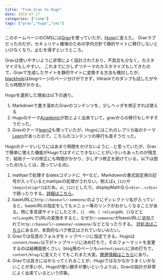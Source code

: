 ```yaml
---
title: "from Grav to Hugo"
date: 2019-07-17
categories: ["comp"]
tags: ["grav","hugo","cms"]
---
```


このホームページのCMSには[Grav](https://getgrav.org/)を使っていたが，[Hugo](https://gohugo.io/)に変えた。
Gravラブだったのだが，セキュリティ確保のための学内方針で静的サイトに移行しないといけなくなり，止むを得ずというところ。

<!--more-->

Gravは使いやすいように非常によく設計されており，不具合も少なく，カスタマイズもしやすい。
これまでに少しずつテーマのカスタマイズもしてきたので，Gravで生成したサイトを静的サイトに変換する方法も検討したが，[blackhole](https://github.com/BarryMode/grav-plugin-blackhole)はblogページのページ分けができず，httrackでのダンプも試したがやたら時間がかかる。

Hugoを選択した理由は以下の通り。

1. Markdownで書き溜めたGravのコンテンツを，少しヘッダを修正すれば使える
2. Hugoのテーマ[Academic](https://themes.gohugo.io/academic/)が割とよく出来ていて，gravからの移行もしやすそうだった。
3. Gravのテーマ[learn2](https://github.com/getgrav/grav-theme-learn2)も使っていたが，Hugoにはこれのレプリカ版のテーマ[Learn](https://themes.gohugo.io/hugo-theme-learn/)があったので，こちらのコンテンツの移行も楽そうだった。

Hugoのテーマいじりにはあまり時間をかけないように...と思っていたが，Gravで簡単に使えた機能がHugoではすぐにできないことがいろいろあったのが残念で，結局テーマの修正にも時間がかかり，少しずつ修正を続けている。以下は困った点(もしくは，困っている点)。

1. mathjaxで処理するlatexコマンドに`_`や`*`など，Markdownの書式設定用の記号が入っているとmathjaxの処理がされない。例えば`a_{12}`や`\begin{align*}`はだめ。`a\_{12}`としたり，displayMathなら`<div>..</div>`で囲ったりする。[詳細はこちら](https://gohugo.io/content-management/formats/#issues-with-markdown)。
2. baseURLに`http://baseurl/~someone/`のようにディレクトリ名が入っていると，baseURLの指定をしてもメニュー等のリンクがおかしくなることがある。特に多言語サイトにしたとき，`{{ .URL | relLangURL }}`などと`relLangURL`でURLの変換をすると，なぜか`/~someone/`がbaseURLに追加されて`http://baseurl/~someone/~someone/`などとなったりする。
[対処法はこちら](https://discourse.gohugo.io/t/issue-when-baseurl-have-subdirectory/4088)にあるが，本質的なバグ修正はされていないみたい。
3. Gravでは任意のフォルダをトップページに指定できる。Hugoは`content/home/`以下がトップページに決め打ちで，そのフォーマットを変更するのは結構面倒くさい。blog用のページも`content/post/`に決め打ちで，`content/blog/`に変えたくてもこれまた大変。[関連情報はこちら](https://github.com/gcushen/hugo-academic/issues/356)にあり。
4. Gravでは良きにはからってくれることが，Hugoではなかなかうまくいかないことが多いが，Hugoが使い勝手が悪いというよりは，Gravの設計が非常によく出来ているという印象。



